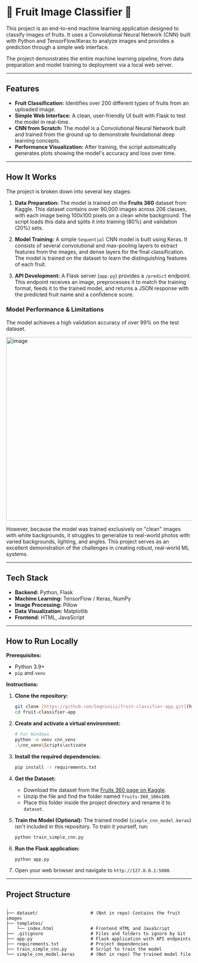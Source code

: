 # 🍎 Fruit Image Classifier 🍌

This project is an end-to-end machine learning application designed to classify images of fruits. It uses a Convolutional Neural Network (CNN) built with Python and TensorFlow/Keras to analyze images and provides a prediction through a simple web interface.

The project demonstrates the entire machine learning pipeline, from data preparation and model training to deployment via a local web server.

---

## Features

* **Fruit Classification:** Identifies over 200 different types of fruits from an uploaded image.
* **Simple Web Interface:** A clean, user-friendly UI built with Flask to test the model in real-time.
* **CNN from Scratch:** The model is a Convolutional Neural Network built and trained from the ground up to demonstrate foundational deep learning concepts.
* **Performance Visualization:** After training, the script automatically generates plots showing the model's accuracy and loss over time.

---

## How It Works

The project is broken down into several key stages:

1.  **Data Preparation:** The model is trained on the **Fruits 360** dataset from Kaggle. This dataset contains over 90,000 images across 206 classes, with each image being 100x100 pixels on a clean white background. The script loads this data and splits it into training (80%) and validation (20%) sets.

2.  **Model Training:** A simple `Sequential` CNN model is built using Keras. It consists of several convolutional and max-pooling layers to extract features from the images, and dense layers for the final classification. The model is trained on the dataset to learn the distinguishing features of each fruit.

3.  **API Development:** A Flask server (`app.py`) provides a `/predict` endpoint. This endpoint receives an image, preprocesses it to match the training format, feeds it to the trained model, and returns a JSON response with the predicted fruit name and a confidence score.

### Model Performance & Limitations

The model achieves a high validation accuracy of over 99% on the test dataset.

<img width="1185" height="499" alt="image" src="https://github.com/user-attachments/assets/3e847780-935f-480c-a310-a272841c0303" />


However, because the model was trained exclusively on "clean" images with white backgrounds, it struggles to generalize to real-world photos with varied backgrounds, lighting, and angles. This project serves as an excellent demonstration of the challenges in creating robust, real-world ML systems.

---

## Tech Stack

* **Backend:** Python, Flask
* **Machine Learning:** TensorFlow / Keras, NumPy
* **Image Processing:** Pillow
* **Data Visualization:** Matplotlib
* **Frontend:** HTML, JavaScript

---

## How to Run Locally

**Prerequisites:**
* Python 3.9+
* `pip` and `venv`

**Instructions:**

1.  **Clone the repository:**
    ```bash
    git clone [https://github.com/Segniniii/fruit-classifier-app.git](https://github.com/Segniniii/fruit-classifier-app.git)
    cd fruit-classifier-app
    ```

2.  **Create and activate a virtual environment:**
    ```bash
    # For Windows
    python -m venv cnn_venv
    .\cnn_venv\Scripts\activate
    ```

3.  **Install the required dependencies:**
    ```bash
    pip install -r requirements.txt
    ```

4.  **Get the Dataset:**
    * Download the dataset from the [Fruits 360 page on Kaggle](https://www.kaggle.com/datasets/moltean/fruits).
    * Unzip the file and find the folder named `fruits-360_100x100`.
    * Place this folder inside the project directory and rename it to `dataset`.

5.  **Train the Model (Optional):**
    The trained model (`simple_cnn_model.keras`) isn't included in this repository. To train it yourself, run:
    ```bash
    python train_simple_cnn.py
    ```

6.  **Run the Flask application:**
    ```bash
    python app.py
    ```

7.  Open your web browser and navigate to `http://127.0.0.1:5000`.

---

## Project Structure

```
.
├── dataset/                    # (Not in repo) Contains the fruit images
├── templates/
│   └── index.html              # Frontend HTML and JavaScript
├── .gitignore                  # Files and folders to ignore by Git
├── app.py                      # Flask application with API endpoints
├── requirements.txt            # Project dependencies
├── train_simple_cnn.py         # Script to train the model
└── simple_cnn_model.keras      # (Not in repo) The trained model file
